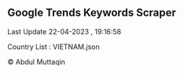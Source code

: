 

## Google Trends Keywords Scraper 
 
Last Update 22-04-2023 , 19:16:58

Country List :
VIETNAM.json



© Abdul Muttaqin 
